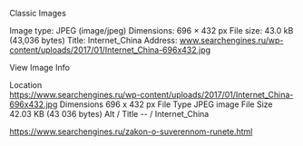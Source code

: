 


Classic Images

Image type: JPEG (image/jpeg)
Dimensions: 696 × 432 px
File size: 43.0 kB (43,036 bytes)
Title: Internet_China
Address: www.searchengines.ru/wp-content/uploads/2017/01/Internet_China-696x432.jpg

View Image Info

Location	
https://www.searchengines.ru/wp-content/uploads/2017/01/Internet_China-696x432.jpg
Dimensions	696 x 432 px
File Type	JPEG image
File Size	42.03 KB (43 036 bytes)
Alt / Title	-- / Internet_China

https://www.searchengines.ru/zakon-o-suverennom-runete.html
